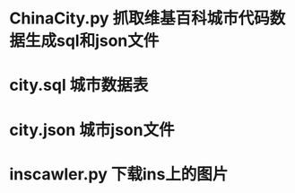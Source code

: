 ChinaCity.py 抓取维基百科城市代码数据生成sql和json文件
==
city.sql 城市数据表
==
city.json 城市json文件
==
inscawler.py 下载ins上的图片
==

